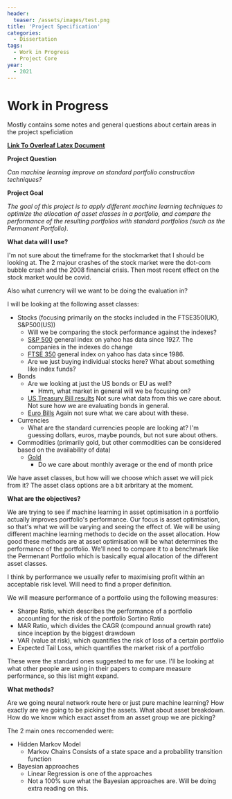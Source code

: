 ```yaml
---
header:
  teaser: /assets/images/test.png
title: 'Project Specification'
categories:
  - Dissertation
tags:
  - Work in Progress
  - Project Core
year:
  - 2021
---
```

# Work in Progress

  Mostly contains some notes and general questions about certain areas in the project speficiation

[**Link To Overleaf Latex Document**](https://www.overleaf.com/project/618a3a79fcff59129dec027c)

**Project Question**

_Can machine learning improve on standard portfolio construction techniques?_

**Project Goal**

  _The goal of this project is to apply different machine learning techniques to optimize the allocation of asset classes in a portfolio, and compare the performance of the resulting portfolios with standard portfolios (such as the Permanent Portfolio)_.

**What data will I use?**

  I'm not sure about the timeframe for the stockmarket that I should be looking at. The 2 majour crashes of the stock market were the dot-com bubble crash and the 2008 financial crisis. Then most recent effect on the stock market would be covid.

  Also what currencry will we want to be doing the evaluation in?

  I will be looking at the following asset classes: 
  * Stocks (focusing primarily on the stocks included in the FTSE350(UK), S&P500(US))
    * Will we be comparing the stock performance against the indexes?
    * [S&P 500](https://finance.yahoo.com/quote/%5EGSPC?p=%5EGSPC) general index on yahoo has data since 1927. The companies in the indexes do change
    * [FTSE 350](https://finance.yahoo.com/quote/%5EFTLC?p=^FTLC&.tsrc=fin-srch) general index on yahoo has data since 1986.
    * Are we just buying individual stocks here? What about something like index funds?
  * Bonds
    * Are we looking at just the US bonds or EU as well?
      * Hmm, what market in general will we be focusing on?
    * [US Treasury Bill results](https://www.bankofengland.co.uk/boeapps/database/FromShowColumns.asp?Travel=NIxIRxSUx&searchText=US+Treasury+Bills) Not sure what data from this we care about. Not sure how we are evaluating bonds in general.
    * [Euro Bills](https://www.bankofengland.co.uk/boeapps/database/FromShowColumns.asp?Travel=NIxIRxSUx&searchText=Euro+bills) Again not sure what we care about with these.
  * Currencies
    * What are the standard currencies people are looking at? I'm guessing dollars, euros, maybe pounds, but not sure about others.
  * Commodities (primarily gold, but other commodities can be considered based on the availability of data)
    * [Gold](https://www.bankofengland.co.uk/boeapps/database/FromShowColumns.asp?Travel=NIxIRxSUx&searchText=Gold)
      * Do we care about monthly average or the end of month price
  
  We have asset classes, but how will we choose which asset we will pick from it? The asset class options are a bit arbritary at the moment.

**What are the objectives?**

  We are trying to see if machine learning in asset optimisation in a portfolio actually improves portfolio's performance. Our focus is asset optimisation, so that's what we will be varying and seeing the effect of. We will be using different machine learning methods to decide on the asset allocation. How good these methods are at asset optimisation will be what determines the performance of the portfolio. We'll need to compare it to a benchmark like the Permenant Portfolio which is basically equal allocation of the different asset classes. 
  
  I think by performance we usually refer to maximising profit within an acceptable risk level. Will need to find a proper definition.

  We will measure performance of a portfolio using the following measures:

  * Sharpe Ratio, which describes the performance of a portfolio accounting for the risk of the portfolio Sortino Ratio
  * MAR Ratio, which divides the CAGR (compound annual growth rate) since inception by the biggest drawdown
  * VAR (value at risk), which quantifies the risk of loss of a certain portfolio
  * Expected Tail Loss, which quantifies the market risk of a portfolio

  These were the standard ones suggested to me for use. I'll be looking at what other people are using in their papers to compare measure performance, so this list might expand.

**What methods?**

  Are we going neural network route here or just pure machine learning?
  How exactly are we going to be picking the assets. What about asset breakdown. How do we know which exact asset from an asset group we are picking?

  The 2 main ones reccomended were:
  * Hidden Markov Model
    * Markov Chains
      Consists of a state space and a probability transition function
  * Bayesian approaches
    * Linear Regression is one of the approaches
    * Not a 100% sure what the Bayesian approaches are. Will be doing extra reading on this.


